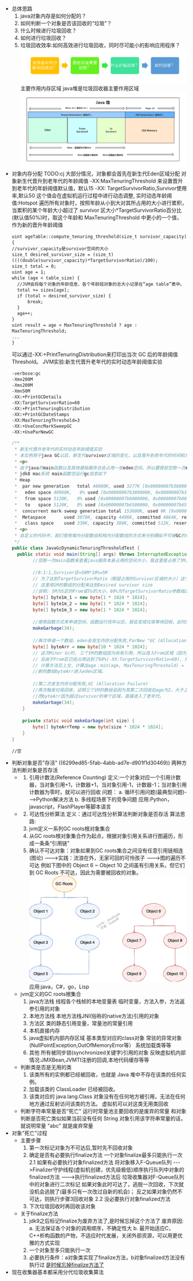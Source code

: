 - 总体思路
  1. java对象内存是如何分配的？
  2. 如何判断一个对象是否该回收的“垃圾”？
  3. 什么时候进行垃圾回收？
  4. 如何进行垃圾回收？
  5. 垃圾回收效率:如何高效进行垃圾回收，同时尽可能小的影响应用程序？
  ![JVM垃圾回收.png](../assets/image_1654932154341_0.png)
  主要作用内存区域
  java堆是垃圾回收器主要作用区域
  ![堆空间结构.png](../assets/image_1654932510373_0.png)
- 对象内存分配
  TODO:cj 
  大部分情况，对象都会首先在新生代Eden区域分配
  对象新生代晋升到老年代的年龄阈值
  -XX:MaxTenuringThreshold 来设置晋升到老年代的年龄阈值默认值，默认15
  -XX: TargetSurvivorRatio,Survivor使用率,默认50
  这个值会在虚拟机运行过程中进行动态调整,
  实时动态年龄阈值:Hotspot 遍历所有对象时，按照年龄从小到大对其所占用的大小进行累积，当累积的某个年龄大小超过了 survivor 区大小*TargetSurvivorRatio百分比(默认值50%)时，取这个年龄和 MaxTenuringThreshold 中更小的一个值，作为新的晋升年龄阈值
  ```
  uint ageTable::compute_tenuring_threshold(size_t survivor_capacity) {
  //survivor_capacity是survivor空间的大小
  size_t desired_survivor_size = (size_t)((((double)survivor_capacity)*TargetSurvivorRatio)/100);
  size_t total = 0;
  uint age = 1;
  while (age < table_size) {
    //JVM会将每个对象的年龄信息、各个年龄段对象的总大小记录在“age table”表中。
    total += sizes[age];
    if (total > desired_survivor_size) {
        break;
    }
    age++;
  }
  uint result = age < MaxTenuringThreshold ? age : MaxTenuringThreshold;
  ...
  }
  ```
  可以通过-XX:+PrintTenuringDistribution来打印出当次 GC 后的年龄阈值Threshold。
  JVM实验:新生代晋升老年代的实时动态年龄阈值实验
  ```
  -verbose:gc
  -Xmx200M
  -Xms200M
  -Xmn50M
  -XX:+PrintGCDetails
  -XX:TargetSurvivorRatio=60
  -XX:+PrintTenuringDistribution
  -XX:+PrintGCDateStamps
  -XX:MaxTenuringThreshold=3
  -XX:+UseConcMarkSweepGC
  -XX:+UseParNewGC
  ```
  ```java
  /**
   * 新生代晋升老年代的实时动态年龄阈值实验
   * 本实例用于java GC以后，新生代survivor区域的变化，以及晋升到老年代的时间和方式的测试代码。需要自行分步注释不需要的代码进行反复测试对比
   * <p>
   * 由于java的main函数以及其他基础服务也会占用一些eden空间，所以要提前空跑一次main函数，来看看这部分占用。
   * jdk8 mac系统 main函数空运行gc信息如下
   * Heap
   *  par new generation   total 46080K, used 3277K [0x00000007b3800000, 0x00000007b6a00000, 0x00000007b6a00000)
   *   eden space 40960K,   8% used [0x00000007b3800000, 0x00000007b3b33610, 0x00000007b6000000)
   *   from space 5120K,   0% used [0x00000007b6000000, 0x00000007b6000000, 0x00000007b6500000)
   *   to   space 5120K,   0% used [0x00000007b6500000, 0x00000007b6500000, 0x00000007b6a00000)
   *  concurrent mark-sweep generation total 153600K, used 0K [0x00000007b6a00000, 0x00000007c0000000, 0x00000007c0000000)
   *  Metaspace       used 3078K, capacity 4496K, committed 4864K, reserved 1056768K
   *   class space    used 339K, capacity 388K, committed 512K, reserved 1048576K
   * <p>
   * 自定义的代码中，我们使用堆内分配数组和栈内分配数组的方式来分别模拟不可被GC的和可被GC的资源。
   */
  public class JavaGcDynamicTenuringThresholdTest {
    public static void main(String[] args) throws InterruptedException {
          //空跑一次main函数来查看java服务本身占用的空间大小，我这里是占用了3M。eden区大小50*80%=40M,所以40-3=37，37M占满eden区大小,下面分配三个1M的数组和一个34M的垃圾数组。
  
          //8:1:1,Survivor区=50M*10%=5M
          // 为了达到TargetSurvivorRatio（期望占用的Survivor区域的大小）这个比例指定的值, 即5M*60%=3M(Desired survivor size)，
          // 这里用1M的数组的分配来达到Desired survivor size
          //说明: 5M为S区的From或To的大小，60%为TargetSurvivorRatio参数指定,可以更改参数获取不同的效果。
          byte[] byte1m_1 = new byte[1 * 1024 * 1024];
          byte[] byte1m_2 = new byte[1 * 1024 * 1024];
          byte[] byte1m_3 = new byte[1 * 1024 * 1024];
  
          //使用函数方式来申请空间，函数运行完毕以后，就会变成垃圾等待回收。此时应保证eden的区域占用达到100%。可以通过调整传入值来达到效果。
          makeGarbage(34);
  
          //再次申请一个数组，eden会发生内存分配失败,ParNew "GC (Allocation Failure)"字样,因为eden已经满了，所以这里会触发Minor GC
          byte[] byteArr = new byte[10 * 1024 * 1024];
          // 这次Minor Gc时, 三个1M的数组因为尚有引用，所以进入From区域（因为是第一次GC）age为1
          // 且由于From区已经占用达到了60%(-XX:TargetSurvivorRatio=60), 所以会重新计算对象晋升的age。
          // 计算方法见上文，计算出age：min(age, MaxTenuringThreshold) = 1，输出中会有Desired survivor size 3145728 bytes, new threshold 1 (max 3)字样
          //新的数组byteArr进入eden区域。
  
          //第二次发生内存分配失败,GC (Allocation Failure)
          //再次触发垃圾回收，证明三个1M的数组会因为其第二次回收后age为2，大于上一次计算出的new threshold 1，所以进入老年代。
          //而byteArr因为超过survivor的单个区域，直接进入了老年代。
          makeGarbage(34);
      }
  
      private static void makeGarbage(int size) {
          byte[] byteArrTemp = new byte[size * 1024 * 1024];
      }
  }
  ```
  ```
  //空
  ```
- 判断对象是否”存活"
  ((6299ed85-5fab-4abb-ad7e-d901f1d30469)) 
  两种方法判断对象是否存活
	- 1. 引用计数法(Reference Counting)
	  定义:一个对象对应一个引用计数器，当对象引用+1，计数器+1，当对象引用-1，计数器-1；当对象引用计数器为零时，就可以进行回收
	  问题：
	  a. 循环引用问题(最典型问题)--->Python解决方法
	  b. 多线程场景下的竞争问题
	  应用:Python，javascript，FlashPlayer等脚本语言
	- 2. 可达性分析算法
	  定义：通过可达性分析算法判断对象是否存活
	  算法思路:
	  1. jvm定义一系列GC roots根对象集合
	  2. 从GC roots根对象集合作为起点，根据对象引用关系进行图遍历，形成一条条“引用链”
	  3. 确认不可达对象：对象如果到GC roots集合之间没有任意引用链相连(图论)
	  --->实践：流浪在外，无家可回的可怜孩子 
	  --->图的遍历不可达
	  例如下图中的 Object 6 ~ Object 10 之间虽有引用关系，但它们到 GC Roots 不可达，因此为需要被回收的对象。
	  ![image.png](../assets/image_1654938146561_0.png) 
	  应用:java，C#，go，Lisp
	- jvm定义的GC roots根集合
	  1. java方法栈
	  线程各个栈帧的本地变量表 临时变量，方法入参，方法返参引用的对象
	  2. 本地方法栈
	  本地方法栈JNI(俗称的native方法)引用的对象
	  3. 方法区
	  类的静态引用变量，常量池的常量引用
	  4. 本机直接内存
	  5. java虚拟机内部内存区域
	  基本类型对应的class对象
	  常驻的异常对象(NullPointException,OutOfMemoryError等）
	  系统加载类等等
	  6. 其他
	  所有被同步锁(synchronized关键字)引用的对象
	  反映虚拟机内部情况:JMXBean,JVMTI注册的回调,本地代码缓存等等
	- 判断类是否是无用的类
	  1. 该类所有的实例都已经被回收，也就是 Java 堆中不存在该类的任何实例。
	  2. 加载该类的 ClassLoader 已经被回收。
	  3. 该类对应的 java.lang.Class 对象没有在任何地方被引用，无法在任何地方通过反射访问该类的方法。
	  虚拟机可以对这类无用类回收
	- 判断字符串常量是否“死亡"
	  运行时常量池主要回收的是废弃的常量
	  和对象判断是否死亡类似如果当前没有任何 String 对象引用该字符串常量的话，就说明常量 "abc" 就是废弃常量
- 对象"死亡"过程
	- 主要步骤
	  1. 第一次标记对象为不可达后,暂时先不回收对象
	  2. 确定是否有必要执行finalize方法
	  一个对象finalize最多只能执行一次
	  2.1 如果有必要执行对象finalized方法
	  将对象移入F-Queue队列
	  --->Finalizer守护线程(虚拟机创建，优先级极低)顺序执行队列中对象的finalized方法
	  --->执行finalized方法后 垃圾收集器对F-Queue队列中的对象进行二次标记
	  如果对象此时可达了，逃脱一次回收，下次就没机会逃脱了(最多只有一次改过自新的机会)；
	  反之如果对象仍然不可达，则执行步骤3回收对象
	  2.2 没必要执行对象finalized方法
	  3. 下次垃圾回收时再回收该对象
	- 关于finalize方法
	  1. jdk9之后标记finalize为废弃方法了,是时候忘掉这个方法了
	  废弃原因:
	  a. 无法保证各个对象的调用顺序，不确定性大
	  b. 最开始适应C，C++析构函数的产物，不适应时代发展，关闭外部资源，可以用更优雅的方式实现
	  2. 一个对象至多只能执行一次
	  3. 必要执行条件：a对象类实现了finalize方法，b对象finalized方法没有执行过
	  [是时候忘掉finalize方法了](https://mp.weixin.qq.com/s/LW-paZAMD08DP_3-XCUxmg)
- 现在收集器基本都采用分代垃圾收集算法